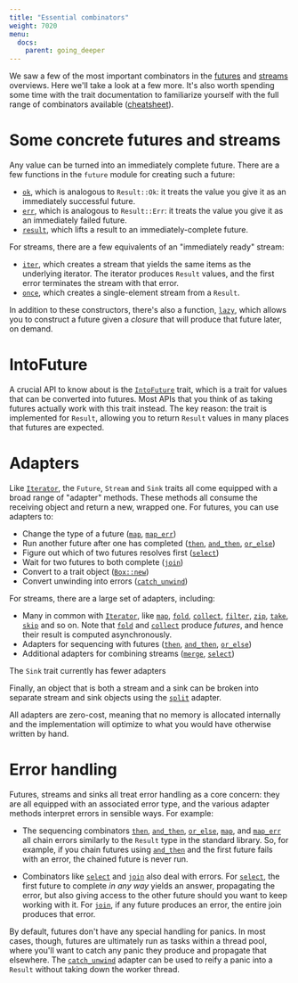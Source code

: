 ```yaml
---
title: "Essential combinators"
weight: 7020
menu:
  docs:
    parent: going_deeper
---
```


We saw a few of the most important combinators in the
[futures](../../getting-started/futures) and
[streams](../../getting-started/streams-and-sinks) overviews. Here we'll take a
look at a few more. It's also worth spending some time with the trait
documentation to familiarize yourself with the full range of combinators
available ([cheatsheet](/img/diagrams/cheatsheet-for-futures.html)).

# Some concrete futures and streams

Any value can be turned into an immediately complete future. There are a few
functions in the `future` module for creating such a future:

- [`ok`], which is analogous to `Result::Ok`: it treats the value you give it as an immediately successful future.
- [`err`], which is analogous to `Result::Err`: it treats the value you give it as an immediately failed future.
- [`result`], which lifts a result to an immediately-complete future.

[`ok`]: https://docs.rs/futures/0.1/futures/future/fn.ok.html
[`err`]: https://docs.rs/futures/0.1/futures/future/fn.err.html
[`result`]: https://docs.rs/futures/0.1/futures/future/fn.result.html

For streams, there are a few equivalents of an "immediately ready" stream:

- [`iter`], which creates a stream that yields the same items as the underlying
iterator. The iterator produces `Result` values, and the first error terminates
the stream with that error.
- [`once`], which creates a single-element stream from a `Result`.

[`iter`]: https://docs.rs/futures/0.1/futures/stream/fn.iter.html
[`once`]: https://docs.rs/futures/0.1/futures/stream/fn.once.html

In addition to these constructors, there's also a function, [`lazy`], which
allows you to construct a future given a *closure* that will produce that future
later, on demand.

[`lazy`]: https://docs.rs/futures/0.1/futures/future/fn.lazy.html

# IntoFuture

A crucial API to know about is the [`IntoFuture`] trait, which is a trait for
values that can be converted into futures. Most APIs that you think of as taking
futures actually work with this trait instead. The key reason: the trait is
implemented for `Result`, allowing you to return `Result` values in many places
that futures are expected.

[`IntoFuture`]: https://docs.rs/futures/0.1/futures/future/trait.IntoFuture.html

# Adapters

Like [`Iterator`], the `Future`, `Stream` and `Sink` traits all come equipped
with a broad range of "adapter" methods. These methods all consume the receiving
object and return a new, wrapped one. For futures, you can use adapters to:

* Change the type of a future ([`map`], [`map_err`])
* Run another future after one has completed ([`then`], [`and_then`],
  [`or_else`])
* Figure out which of two futures resolves first ([`select`])
* Wait for two futures to both complete ([`join`])
* Convert to a trait object ([`Box::new`])
* Convert unwinding into errors ([`catch_unwind`])

[`Iterator`]: https://doc.rust-lang.org/std/iter/trait.Iterator.html
[`Box`]: https://doc.rust-lang.org/std/boxed/struct.Box.html
[`Box::new`]: https://doc.rust-lang.org/std/boxed/struct.Box.html#method.new
[`map`]: https://docs.rs/futures/0.1/futures/future/trait.Future.html#method.map
[`map_err`]: https://docs.rs/futures/0.1/futures/future/trait.Future.html#method.map_err
[`then`]: https://docs.rs/futures/0.1/futures/future/trait.Future.html#method.then
[`and_then`]: https://docs.rs/futures/0.1/futures/future/trait.Future.html#method.and_then
[`or_else`]: https://docs.rs/futures/0.1/futures/future/trait.Future.html#method.or_else
[`select`]: https://docs.rs/futures/0.1/futures/future/trait.Future.html#method.select
[`join`]: https://docs.rs/futures/0.1/futures/future/trait.Future.html#method.join
[`catch_unwind`]: https://docs.rs/futures/0.1/futures/future/trait.Future.html#method.catch_unwind

For streams, there are a large set of adapters, including:

* Many in common with [`Iterator`], like [`map`][stream-map], [`fold`],
  [`collect`], [`filter`], [`zip`], [`take`], [`skip`] and so on. Note that [`fold`] and
  [`collect`] produce *futures*, and hence their result is computed
  asynchronously.
* Adapters for sequencing with futures ([`then`][stream-then],
  [`and_then`][stream-and_then], [`or_else`][stream-or_else])
* Additional adapters for combining streams ([`merge`], [`select`][stream-select])

[stream-map]: https://docs.rs/futures/0.1/futures/stream/trait.Stream.html#method.map
[`fold`]: https://docs.rs/futures/0.1/futures/stream/trait.Stream.html#method.fold
[`collect`]: https://docs.rs/futures/0.1/futures/stream/trait.Stream.html#method.collect
[`filter`]: https://docs.rs/futures/0.1/futures/stream/trait.Stream.html#method.filter
[`zip`]: https://docs.rs/futures/0.1/futures/stream/trait.Stream.html#method.zip
[`take`]: https://docs.rs/futures/0.1/futures/stream/trait.Stream.html#method.take
[`skip`]: https://docs.rs/futures/0.1/futures/stream/trait.Stream.html#method.skip
[stream-then]: https://docs.rs/futures/0.1/futures/stream/trait.Stream.html#method.then
[stream-and_then]: https://docs.rs/futures/0.1/futures/stream/trait.Stream.html#method.and_then
[stream-or_else]: https://docs.rs/futures/0.1/futures/stream/trait.Stream.html#method.or_else
[`merge`]: https://docs.rs/futures/0.1/futures/stream/trait.Stream.html#method.merge
[stream-select]: https://docs.rs/futures/0.1/futures/stream/trait.Stream.html#method.select

The `Sink` trait currently has fewer adapters<!--TODO: fix this link; the most important ones were
covered in [the introduction](../../getting-started/streams-and-sinks).-->

Finally, an object that is both a stream and a sink can be broken into separate
stream and sink objects using the [`split`] adapter.

[`split`]: https://docs.rs/futures/0.1/futures/stream/trait.Stream.html#method.split

All adapters are zero-cost, meaning that no memory is allocated internally and
the implementation will optimize to what you would have otherwise written by
hand.

# Error handling

Futures, streams and sinks all treat error handling as a core concern: they are
all equipped with an associated error type, and the various adapter methods
interpret errors in sensible ways. For example:

- The sequencing combinators [`then`], [`and_then`], [`or_else`], [`map`], and
  [`map_err`] all chain errors similarly to the `Result` type in the standard
  library. So, for example, if you chain futures using [`and_then`] and the
  first future fails with an error, the chained future is never run.

- Combinators like [`select`] and [`join`] also deal with errors. For
  [`select`], the first future to complete *in any way* yields an answer,
  propagating the error, but also giving access to the other future should you
  want to keep working with it. For [`join`], if any future produces an error,
  the entire join produces that error.

By default, futures don't have any special handling for panics. In most cases,
though, futures are ultimately run as tasks within a thread pool, where you'll
want to catch any panic they produce and propagate that elsewhere. The
[`catch_unwind`] adapter can be used to reify a panic into a `Result` without
taking down the worker thread.
